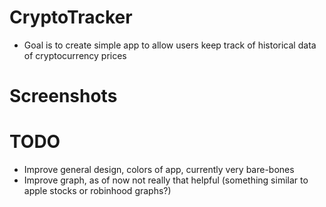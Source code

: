 # CryptoTracker
+ Goal is to create simple app to allow users keep track of historical data of cryptocurrency prices

# Screenshots

# TODO
+ Improve general design, colors of app, currently very bare-bones
+ Improve graph, as of now not really that helpful (something similar to apple stocks or robinhood graphs?)
